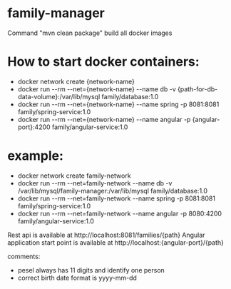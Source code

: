 # family-manager

Command "mvn clean package" build all docker images

# How to start docker containers:
- docker network create {network-name}
- docker run --rm --net={network-name} --name db -v {path-for-db-data-volume}:/var/lib/mysql family/database:1.0
- docker run --rm --net={network-name} --name spring -p 8081:8081 family/spring-service:1.0
- docker run --rm --net={network-name} --name angular -p {angular-port}:4200 family/angular-service:1.0

# example:
- docker network create family-network
- docker run --rm --net=family-network --name db -v /var/lib/mysql/family-manager:/var/lib/mysql family/database:1.0
- docker run --rm --net=family-network --name spring -p 8081:8081 family/spring-service:1.0
- docker run --rm --net=family-network --name angular -p 8080:4200 family/angular-service:1.0

Rest api is available at http://localhost:8081/families/{path}
Angular application start point is available at http://localhost:{angular-port}/{path}

comments:
- pesel always has 11 digits and identify one person
- correct birth date format is yyyy-mm-dd
